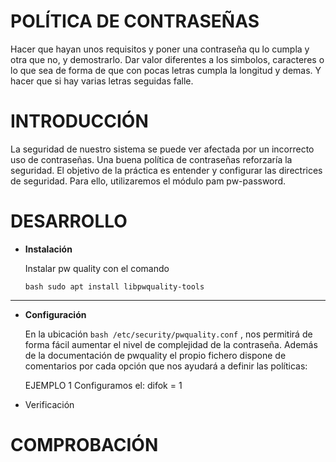 # POLÍTICA DE CONTRASEÑAS

Hacer que hayan unos requisitos y poner una contraseña qu lo cumpla y otra que no, y demostrarlo. Dar valor diferentes a los simbolos, caracteres o lo que sea de forma de que con pocas letras cumpla la longitud y demas. Y hacer que si hay varias letras seguidas falle.

# INTRODUCCIÓN
La seguridad de nuestro sistema se puede ver afectada por un incorrecto uso de contraseñas. Una buena política de contraseñas reforzaría la seguridad. El objetivo de la práctica es entender y configurar las directrices de seguridad. Para ello, utilizaremos el módulo pam pw-password.

# DESARROLLO

- **Instalación**
  
    Instalar pw quality con el comando

    ```bash sudo apt install libpwquality-tools```

    

---
- **Configuración**
  
   En la ubicación ```bash /etc/security/pwquality.conf``` , nos permitirá de forma fácil aumentar el nivel de complejidad de la contraseña. Además de la documentación de pwquality el propio fichero dispone de comentarios por cada opción que nos ayudará a definir las políticas: 

   EJEMPLO 1
Configuramos el:
 difok = 1


- Verificación



# COMPROBACIÓN

